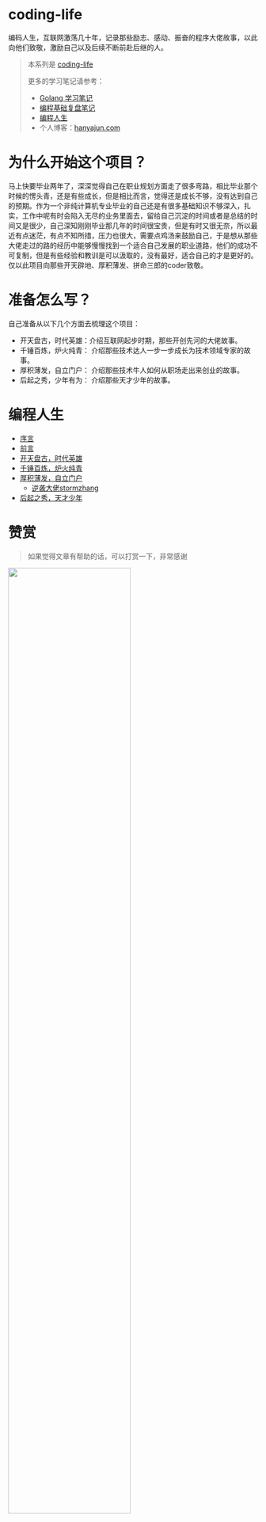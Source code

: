 # coding-life
编码人生，互联网激荡几十年，记录那些励志、感动、振奋的程序大佬故事，以此向他们致敬，激励自己以及后续不断前赴后继的人。
> 本系列是 [coding-life](https://hanyajun.com/coding-life/)
> 
> 更多的学习笔记请参考：
> - [Golang 学习笔记](https://hanyajun.com/golang-notes/)
> - [编程基础复盘笔记](https://hanyajun.com/coding_basis_review/)
> - [编程人生](https://hanyajun.com/coding-life/)
> - 个人博客：[hanyajun.com](https://hanyajun.com/)
# 为什么开始这个项目？

马上快要毕业两年了，深深觉得自己在职业规划方面走了很多弯路，相比毕业那个时候的愣头青，还是有些成长，但是相比而言，觉得还是成长不够，没有达到自己的预期。作为一个非纯计算机专业毕业的自己还是有很多基础知识不够深入，扎实，工作中呢有时会陷入无尽的业务里面去，留给自己沉淀的时间或者是总结的时间又是很少，自己深知刚刚毕业那几年的时间很宝贵，但是有时又很无奈，所以最近有点迷茫，有点不知所措，压力也很大，需要点鸡汤来鼓励自己，于是想从那些大佬走过的路的经历中能够慢慢找到一个适合自己发展的职业道路，他们的成功不可复制，但是有些经验和教训是可以汲取的，没有最好，适合自己的才是更好的。仅以此项目向那些开天辟地、厚积薄发、拼命三郎的coder致敬。
# 准备怎么写？

自己准备从以下几个方面去梳理这个项目：

- 开天盘古，时代英雄：介绍互联网起步时期，那些开创先河的大佬故事。
- 千锤百炼，炉火纯青： 介绍那些技术达人一步一步成长为技术领域专家的故事。
- 厚积薄发，自立门户： 介绍那些技术牛人如何从职场走出来创业的故事。
- 后起之秀，少年有为： 介绍那些天才少年的故事。

# 编程人生

* [序言](README.md)
* [前言](REASON.md)
* [开天盘古，时代英雄](WRITE.md)
* [千锤百炼，炉火纯青](WRITE.md)
* [厚积薄发，自立门户](WRITE.md)
  * [逆袭大佬stormzhang](entrepreneurship/stormzhang.md)
* [后起之秀，天才少年](WRITE.md)


# 赞赏

> 如果觉得文章有帮助的话，可以打赏一下，非常感谢

<img src="http://cdn.hanyajun.com/20190530_232024_wepay_alipay.png" width="70%" />
